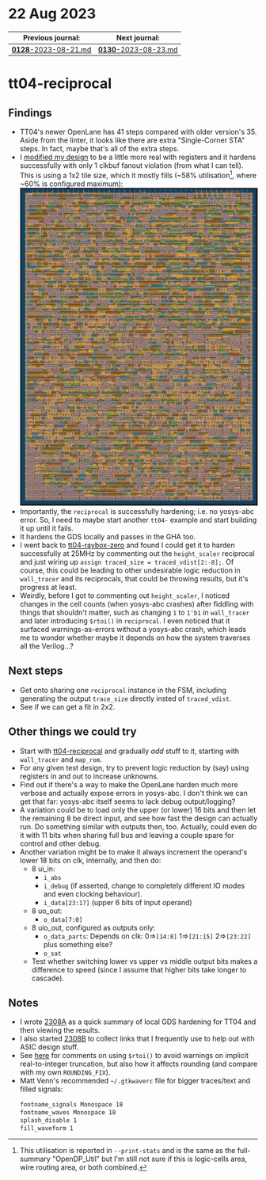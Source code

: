 # 22 Aug 2023

| Previous journal: | Next journal: |
|-|-|
| [**0128**-2023-08-21.md](./0128-2023-08-21.md) | [**0130**-2023-08-23.md](./0130-2023-08-23.md) |

# tt04-reciprocal

## Findings

*   TT04's newer OpenLane has 41 steps compared with older version's 35. Aside from the linter, it looks like there are extra "Single-Corner STA" steps. In fact, maybe that's all of the extra steps.
*   I [modified my design](https://github.com/algofoogle/tt04-reciprocal/commit/5fd4f20f47fc4d3517c8c61c8cad0bb800a621b6) to be a little more real with registers and it hardens successfully with only 1 clkbuf fanout violation (from what I can tell). This is using a 1x2 tile size, which it mostly fills (~58% utilisation[^1], where ~60% is configured maximum):
    ![tt04-reciprocal registered version fit in 1x2](./i/0129-tt04-reciprocal-1x2.png)
*   Importantly, the `reciprocal` is successfully hardening; i.e. no yosys-abc error. So, I need to maybe start another `tt04-` example and start building it up until it fails.
*   It hardens the GDS locally and passes in the GHA too.
*   I went back to [tt04-raybox-zero] and found I could get it to harden successfully at 25MHz by commenting out the `height_scaler` reciprocal and just wiring up `assign traced_size = traced_vdist[2:-8];`. Of course, this could be leading to other undesirable logic reduction in `wall_tracer` and its reciprocals, that could be throwing results, but it's progress at least.
*   Weirdly, before I got to commenting out `height_scaler`, I noticed changes in the cell counts (when yosys-abc crashes) after fiddling with things that shouldn't matter, such as changing `1` to `1'b1` in `wall_tracer` and later introducing `$rtoi()` in `reciprocal`. I even noticed that it surfaced warnings-as-errors without a yosys-abc crash, which leads me to wonder whether maybe it depends on how the system traverses all the Verilog...?

## Next steps

*   Get onto sharing one `reciprocal` instance in the FSM, including generating the output `trace_size` directly insted of `traced_vdist`.
*   See if we can get a fit in 2x2.

## Other things we could try

*   Start with [tt04-reciprocal] and gradually *add* stuff to it, starting with `wall_tracer` and `map_rom`.
*   For any given test design, try to prevent logic reduction by (say) using registers in and out to increase unknowns.
*   Find out if there's a way to make the OpenLane harden much more verbose and actually expose errors in yosys-abc. I don't think we can get that far: yosys-abc itself seems to lack debug output/logging?
*   A variation could be to load only the upper (or lower) 16 bits and then let the remaining 8 be direct input, and see how fast the design can actually run. Do something similar with outputs then, too. Actually, could even do it with 11 bits when sharing full bus and leaving a couple spare for control and other debug.
*   Another variation might be to make it always increment the operand's lower 18 bits on clk, internally, and then do:
    *   8 ui_in:
        *   `i_abs`
        *   `i_debug` (if asserted, change to completely different IO modes and even clocking behaviour).
        *   `i_data[23:17]` (upper 6 bits of input operand)
    *   8 uo_out:
        *   `o_data[7:0]`
    *   8 uio_out, configured as outputs only:
        *   `o_data_parts`: Depends on clk: 0=>`[14:8]` 1=>`[21:15]` 2=>`[23:22]` plus something else?
        *   `o_sat`
    *   Test whether switching lower vs upper vs middle output bits makes a difference to speed (since I assume that higher bits take longer to cascade).

[^1]: This utilisation is reported in `--print-stats` and is the same as the full-summary "OpenDP_Util" but I'm still not sure if this is logic-cells area, wire routing area, or both combined.

## Notes

*   I wrote [2308A](./tips/2308A.md) as a quick summary of local GDS hardening for TT04 and then viewing the results.
*   I also started [2308B](./tips/2308B.md) to collect links that I frequently use to help out with ASIC design stuff.
*   See [here](https://github.com/YosysHQ/yosys/issues/487) for comments on using `$rtoi()` to avoid warnings on implicit real-to-integer truncation, but also how it affects rounding (and compare with my own `ROUNDING_FIX`).
*   Matt Venn's recommended `~/.gtkwaverc` file for bigger traces/text and filled signals:
    ```
    fontname_signals Monospace 18
    fontname_waves Monospace 18
    splash_disable 1
    fill_waveform 1
    ```

[tt04-raybox-zero]: https://github.com/algofoogle/tt04-raybox-zero
[tt04-reciprocal]: https://github.com/algofoogle/tt04-reciprocal
